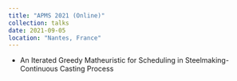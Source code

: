 ```yaml
---
title: "APMS 2021 (Online)"
collection: talks
date: 2021-09-05
location: "Nantes, France"
---
```


* An Iterated Greedy Matheuristic for Scheduling in Steelmaking-Continuous Casting Process
